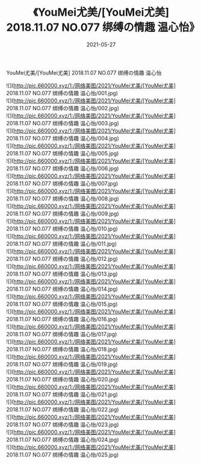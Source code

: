 ﻿---
layout: post
title:  《YouMei尤美/[YouMei尤美] 2018.11.07 NO.077 绑缚の情趣 温心怡》
date:   2021-05-27
img: http://pic.660000.xyz/1:/网络美图/2021/YouMei尤美/[YouMei尤美] 2018.11.07 NO.077 绑缚の情趣 温心怡/000.jpg
categories: [美女, 清纯, 唯美]
---

YouMei尤美/[YouMei尤美] 2018.11.07 NO.077 绑缚の情趣 温心怡

 ![](http://pic.660000.xyz/1:/网络美图/2021/YouMei尤美/[YouMei尤美] 2018.11.07 NO.077 绑缚の情趣 温心怡/001.jpg) <br>![](http://pic.660000.xyz/1:/网络美图/2021/YouMei尤美/[YouMei尤美] 2018.11.07 NO.077 绑缚の情趣 温心怡/002.jpg) <br>![](http://pic.660000.xyz/1:/网络美图/2021/YouMei尤美/[YouMei尤美] 2018.11.07 NO.077 绑缚の情趣 温心怡/003.jpg) <br>![](http://pic.660000.xyz/1:/网络美图/2021/YouMei尤美/[YouMei尤美] 2018.11.07 NO.077 绑缚の情趣 温心怡/004.jpg) <br>![](http://pic.660000.xyz/1:/网络美图/2021/YouMei尤美/[YouMei尤美] 2018.11.07 NO.077 绑缚の情趣 温心怡/005.jpg) <br>![](http://pic.660000.xyz/1:/网络美图/2021/YouMei尤美/[YouMei尤美] 2018.11.07 NO.077 绑缚の情趣 温心怡/006.jpg) <br>![](http://pic.660000.xyz/1:/网络美图/2021/YouMei尤美/[YouMei尤美] 2018.11.07 NO.077 绑缚の情趣 温心怡/007.jpg) <br>![](http://pic.660000.xyz/1:/网络美图/2021/YouMei尤美/[YouMei尤美] 2018.11.07 NO.077 绑缚の情趣 温心怡/008.jpg) <br>![](http://pic.660000.xyz/1:/网络美图/2021/YouMei尤美/[YouMei尤美] 2018.11.07 NO.077 绑缚の情趣 温心怡/009.jpg) <br>![](http://pic.660000.xyz/1:/网络美图/2021/YouMei尤美/[YouMei尤美] 2018.11.07 NO.077 绑缚の情趣 温心怡/010.jpg) <br>![](http://pic.660000.xyz/1:/网络美图/2021/YouMei尤美/[YouMei尤美] 2018.11.07 NO.077 绑缚の情趣 温心怡/011.jpg) <br>![](http://pic.660000.xyz/1:/网络美图/2021/YouMei尤美/[YouMei尤美] 2018.11.07 NO.077 绑缚の情趣 温心怡/012.jpg) <br>![](http://pic.660000.xyz/1:/网络美图/2021/YouMei尤美/[YouMei尤美] 2018.11.07 NO.077 绑缚の情趣 温心怡/013.jpg) <br>![](http://pic.660000.xyz/1:/网络美图/2021/YouMei尤美/[YouMei尤美] 2018.11.07 NO.077 绑缚の情趣 温心怡/014.jpg) <br>![](http://pic.660000.xyz/1:/网络美图/2021/YouMei尤美/[YouMei尤美] 2018.11.07 NO.077 绑缚の情趣 温心怡/015.jpg) <br>![](http://pic.660000.xyz/1:/网络美图/2021/YouMei尤美/[YouMei尤美] 2018.11.07 NO.077 绑缚の情趣 温心怡/016.jpg) <br>![](http://pic.660000.xyz/1:/网络美图/2021/YouMei尤美/[YouMei尤美] 2018.11.07 NO.077 绑缚の情趣 温心怡/017.jpg) <br>![](http://pic.660000.xyz/1:/网络美图/2021/YouMei尤美/[YouMei尤美] 2018.11.07 NO.077 绑缚の情趣 温心怡/018.jpg) <br>![](http://pic.660000.xyz/1:/网络美图/2021/YouMei尤美/[YouMei尤美] 2018.11.07 NO.077 绑缚の情趣 温心怡/019.jpg) <br>![](http://pic.660000.xyz/1:/网络美图/2021/YouMei尤美/[YouMei尤美] 2018.11.07 NO.077 绑缚の情趣 温心怡/020.jpg) <br>![](http://pic.660000.xyz/1:/网络美图/2021/YouMei尤美/[YouMei尤美] 2018.11.07 NO.077 绑缚の情趣 温心怡/021.jpg) <br>![](http://pic.660000.xyz/1:/网络美图/2021/YouMei尤美/[YouMei尤美] 2018.11.07 NO.077 绑缚の情趣 温心怡/022.jpg) <br>![](http://pic.660000.xyz/1:/网络美图/2021/YouMei尤美/[YouMei尤美] 2018.11.07 NO.077 绑缚の情趣 温心怡/023.jpg) <br>![](http://pic.660000.xyz/1:/网络美图/2021/YouMei尤美/[YouMei尤美] 2018.11.07 NO.077 绑缚の情趣 温心怡/024.jpg) <br>![](http://pic.660000.xyz/1:/网络美图/2021/YouMei尤美/[YouMei尤美] 2018.11.07 NO.077 绑缚の情趣 温心怡/025.jpg) <br>